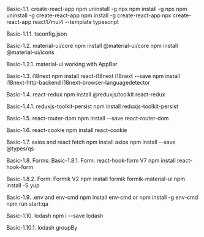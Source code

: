 Basic-1.1. create-react-app 
npm uninstall -g npx
npm install -g npx
npm uninstall -g create-react-app
npm install -g create-react-app 
npx create-react-app react17mui4 --template typescript

Basic-1.1.1. tsconfig.json

Basic-1.2. material-ui/core
npm install @material-ui/core
npm install @material-ui/icons

Basic-1.2.1. material-ui working with AppBar

Basic-1.3. i18next
npm install react-i18next i18next --save
npm install i18next-http-backend i18next-browser-languagedetector

Basic-1.4. react-redux
npm install @reduxjs/toolkit react-redux

Basic-1.4.1. reduxjs-toolkit-persist
npm install reduxjs-toolkit-persist

Basic-1.5. react-router-dom
npm install --save react-router-dom

Basic-1.6. react-cookie
npm install react-cookie

Basic-1.7. axios and react fetch
npm install axios
npm install --save @types/qs

Basic-1.8. Forms: 
Basic-1.8.1. Form: react-hook-form V7
npm install react-hook-form

Basic-1.8.2. Form: Formik V2
npm install formik formik-material-ui
npm install -S yup

Basic-1.9. .env and env-cmd
npm install env-cmd or npm install -g env-cmd
npm run start:qa

Basic-1.10. lodash
npm i --save lodash

Basic-1.10.1. lodash groupBy
